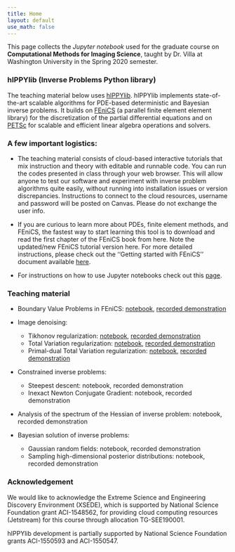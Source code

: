 ```yaml
---
title: Home
layout: default
use_math: false
---
```


This page collects the *Jupyter notebook* used for the graduate course on **Computational Methods for Imaging Science**, taught by Dr. Villa at Washington University in the Spring 2020 semester.

### hIPPYlib (Inverse Problems Python library)

The teaching material below uses [hIPPYlib](https://hippylib.github.io). hIPPYlib implements state-of-the-art scalable algorithms for PDE-based deterministic and Bayesian inverse problems.
It builds on [FEniCS](https://fenicsproject.org) (a parallel finite element element library) for the discretization of the partial differential equations and on [PETSc](https://www.mcs.anl.gov/petsc/)
for scalable and efficient linear algebra operations and solvers.


### A few important logistics:

- The teaching material consists of cloud-based interactive tutorials that mix instruction and theory with editable and runnable code. You can run the codes presented in class through your web browser. This will allow anyone to test our software and experiment with inverse problem algorithms quite easily, without running into installation issues or version discrepancies. Instructions to connect to the cloud resources, username and password will be posted on Canvas. Please do not exchange the user info.

- If you are curious to learn more about PDEs, finite element methods, and FEniCS, the fastest way to start learning this tool is to download and read the first chapter of the FEniCS book from here. Note the updated/new FEniCS tutorial version here. For more detailed instructions, please check out the ‘‘Getting started with FEniCS’’ document available [here](files/fenics_getting_started.pdf).

- For instructions on how to use Jupyter notebooks check out this [page](https://jupyter.readthedocs.io/en/latest/running.html#running).

### Teaching material

- Boundary Value Problems in FEniCS: [notebook](notebooks/Poisson.html), [recorded demonstration](https://wustl.box.com/s/5p8dvrxde5o6o6mvhak6t3odsoiz0yqq)

- Image denoising:
  - Tikhonov regularization: [notebook](notebooks/ImageDenoising_Tik.html), [recorded demonstration](https://wustl.box.com/s/w99ausfyconctd5a6mchx7rtm5y5j5dj)
  - Total Variation regularization: [notebook](notebooks/ImageDenoising_TV.html), [recorded demonstration](https://wustl.box.com/s/625hd84dpt493rcyap3y35wbakkdr329)
  - Primal-dual Total Variation regularization: [notebook](notebooks/ImageDenoising_PrimalDualTV.html), [recorded demonstration](https://wustl.box.com/s/zed8kxh34pcaq5ia4suqjjxom4moa6za)

- Constrained inverse problems:
  - Steepest descent: notebook, recorded demonstration
  - Inexact Newton Conjugate Gradient: notebook, recorded demonstration

- Analysis of the spectrum of the Hessian of inverse problem: notebook, recorded demonstration

- Bayesian solution of inverse problems:
  - Gaussian random fields: notebook, recorded demonstration
  - Sampling high-dimensional posterior distributions: notebook, recorded demonstration

### Acknowledgement

We would like to acknowledge the Extreme Science and Engineering Discovery Environment (XSEDE), which is supported by National Science Foundation grant ACI-1548562, for providing cloud computing resources (Jetstream) for this course through allocation TG-SEE190001.

hIPPYlib development is partially supported by National Science Foundation grants ACI-1550593 and ACI-1550547.
